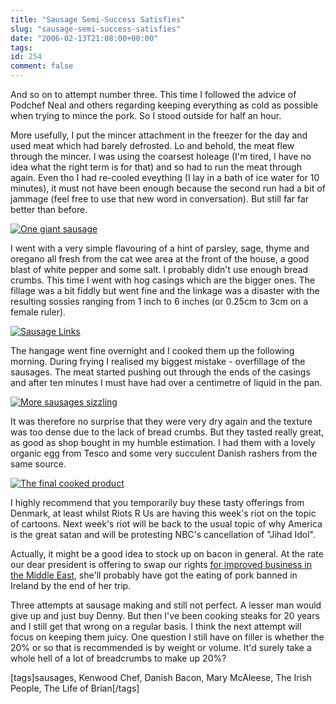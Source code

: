 ```yaml
---
title: "Sausage Semi-Success Satisfies"
slug: "sausage-semi-success-satisfies"
date: "2006-02-13T21:08:00+00:00"
tags:
id: 254
comment: false
---
```


And so on to attempt number three. This time I followed the advice of Podchef Neal and others regarding keeping everything as cold as possible when trying to mince the pork. So I stood outside for half an hour.

More usefully, I put the mincer attachment in the freezer for the day and used meat which had barely defrosted. Lo and behold, the meat flew through the mincer. I was using the coarsest holeage (I'm tired, I have no idea what the right term is for that) and so had to run the meat through again. Even tho I had re-cooled eveything (I lay in a bath of ice water for 10 minutes), it must not have been enough because the second run had a bit of jammage (feel free to use that new word in conversation). But still far far better than before.

[![One giant sausage](http://static.flickr.com/35/98659331_ff956895ff_m.jpg)](http://www.flickr.com/photos/bandon1/98659331/ "Photo Sharing")

I went with a very simple flavouring of a hint of parsley, sage, thyme and oregano all fresh from the cat wee area at the front of the house, a good blast of white pepper and some salt. I probably didn't use enough bread crumbs. This time I went with hog casings which are the bigger ones. The fillage was a bit fiddly but went fine and the linkage was a disaster with the resulting sossies ranging from 1 inch to 6 inches (or 0.25cm to 3cm on a female ruler).

[![Sausage Links](http://static.flickr.com/34/98659358_92a73da295_m.jpg)](http://www.flickr.com/photos/bandon1/98659358/ "Photo Sharing")

The hangage went fine overnight and I cooked them up the following morning. During frying I realised my biggest mistake - overfillage of the sausages. The meat started pushing out through the ends of the casings and after ten minutes I must have had over a centimetre of liquid in the pan.

[![More sausages sizzling](http://static.flickr.com/43/98659386_1b21590c5e_m.jpg)](http://www.flickr.com/photos/bandon1/98659386/ "Photo Sharing")

It was therefore no surprise that they were very dry again and the texture was too dense due to the lack of bread crumbs. But they tasted really great, as good as shop bought in my humble estimation. I had them with a lovely organic egg from Tesco and some very succulent Danish rashers from the same source.

[![The final cooked product](http://static.flickr.com/42/98659285_50bee3d4df_m.jpg)](http://www.flickr.com/photos/bandon1/98659285/ "Photo Sharing")

I highly recommend that you temporarily buy these tasty offerings from Denmark, at least whilst Riots R Us are having this week's riot on the topic of cartoons. Next week's riot will be back to the usual topic of why America is the great satan and will be protesting NBC's cancellation of "Jihad Idol".

Actually, it might be a good idea to stock up on bacon in general. At the rate our dear president is offering to swap our rights [for improved business in the Middle East](http://www.breakingnews.ie/2006/02/12/story244376.html), she'll probably have got the eating of pork banned in Ireland by the end of her trip.

Three attempts at sausage making and still not perfect. A lesser man would give up and just buy Denny. But then I've been cooking steaks for 20 years and I still get that wrong on a regular basis. I think the next attempt will focus on keeping them juicy. One question I still have on filler is whether the 20% or so that is recommended is by weight or volume. It'd surely take a whole hell of a lot of breadcrumbs to make up 20%?

[tags]sausages, Kenwood Chef, Danish Bacon, Mary McAleese, The Irish People, The Life of Brian[/tags]
